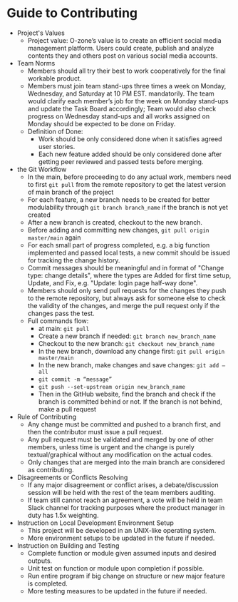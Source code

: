 # Guide to Contributing
*   Project's Values
    *   Project value: O-zone’s value is to create an efficient social media management platform. Users could create, publish and analyze contents they and others post on various social media accounts. 
*  Team Norms
    *   Members should all try their best to work cooperatively for the final workable product. 
    *   Members must join team stand-ups three times a week on Monday, Wednesday, and Saturday at 10 PM EST. mandatorily. The team would clarify each member’s job for the week on Monday stand-ups and update the Task Board accordingly; Team would also check progress on Wednesday stand-ups and all works assigned on Monday should be expected to be done on Friday.
    *   Definition of Done:
        *   Work should be only considered done when it satisfies agreed user stories. 
        *   Each new feature added should be only considered done after getting peer reviewed and passed tests before merging. 
*   the Git Workflow
    *   In the main, before proceeding to do any actual work, members need to first `git pull` from the remote repository to get the latest version of main branch of the project
    *   For each feature, a new branch needs to be created for better modulability through `git branch branch_name` if the branch is not yet created 
    *   After a new branch is created, checkout to the new branch.
    *   Before adding and committing new changes, `git pull origin master/main` again
    *   For each small part of progress completed, e.g. a big function implemented and passed local tests, a new commit should be issued for tracking the change history. 
    *   Commit messages should be meaningful and in format of "Change type: change details", where the types are Added for first time setup, Update, and Fix, e.g. "Update: login page half-way done". 
    *   Members should only send pull requests for the changes they push to the remote repository, but always ask for someone else to check the validity of the changes, and merge the pull request only if the changes pass the test. 
    *   Full commands flow:
        *   at main: `git pull`
        *   Create a new branch if needed: `git branch new_branch_name`
        *   Checkout to the new branch: `git checkout new_branch_name`
        *   In the new branch, download any change first: `git pull origin master/main` 
        *   In the new branch, make changes and save changes: `git add —all` 
        *   `git commit -m “message”`
        *   `git push --set-upstream origin new_branch_name`
        *   Then in the GitHub website, find the branch and check if the branch is committed behind or not. If the branch is not behind, make a pull request
*   Rule of Contributing
    *   Any change must be committed and pushed to a branch first, and then the contributor must issue a pull request. 
    *   Any pull request must be validated and merged by one of other members, unless time is urgent and the change is purely textual/graphical without any modification on the actual codes. 
    *   Only changes that are merged into the main branch are considered as contributing. 
*   Disagreements or Conflicts Resolving
    *   If any major disagreement or conflict arises, a debate/discussion session will be held with the rest of the team members auditing. 
    *   If team still cannot reach an agreement, a vote will be held in team Slack channel for tracking purposes where the product manager in duty has 1.5x weighting. 
*   Instruction on Local Development Environment Setup
    *   This project will be developed in an UNIX-like operating system. 
    *   More environment setups to be updated in the future if needed. 
*   Instruction on Building and Testing 
    *   Complete function or module given assumed inputs and desired outputs. 
    *   Unit test on function or module upon completion if possible. 
    *   Run entire program if big change on structure or new major feature is completed. 
    *   More testing measures to be updated in the future if needed. 


